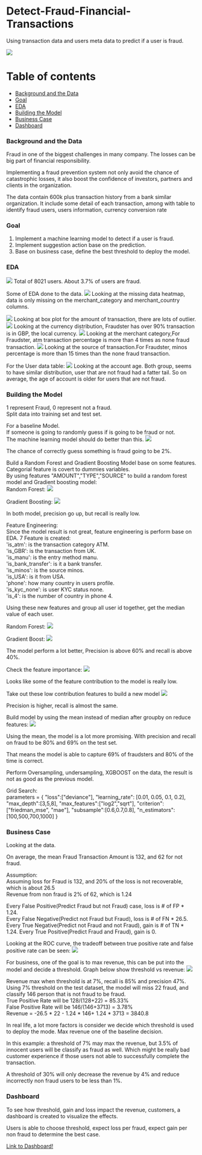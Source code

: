 # Detect-Fraud-Financial-Transactions
Using transaction data and users meta data to predict if a user is fraud.

<img src="img/Fraud-detection-process.jpg">

# Table of contents
+ [Background and the Data](#background-and-the-data)
+ [Goal](#goal)
+ [EDA](#EDA)
+ [Building the Model](#Building-the-Model)
+ [Business Case](#Business-Case)
+ [Dashboard](#Dashboard)



### Background and the Data
Fraud in one of the biggest challenges in many company. The losses can be big part of financial responsibility.

Implementing a fraud prevention system not only avoid the chance of catastrophic losses, it also boost the confidence of investors, partners and clients in the organization.

The data contain 600k plus transaction history from a bank similar organization. It include some detail of each transaction, among with table to identify fraud users, users information, currency conversion rate


### Goal

1. Implement a machine learning model to detect if a user is fraud.
2. Implement suggestion action base on the prediction.
3. Base on business case, define the best threshold to deploy the model.


### EDA
<img src="img/eda.png">
Total of 8021 users.
About 3.7% of users are fraud.


Some of EDA done to the data.
<img src="img/Missing.png">
Looking at the missing data heatmap, data is only missing on the merchant_category and merchant_country columns.


<img src="img/Amount.png">
Looking at box plot for the amount of transaction, there are lots of outlier.

<img src="img/Currency.png">
Looking at the currency distribution, Fraudster has over 90% transaction is in GBP, the local currency.

<img src="img/MERCHANT_CATEGORY.png">
Looking at the merchant category,For Fraudster, atm transaction percentage is more than 4 times as none fraud transaction.

<img src="img/SOURCE.png">
Looking at the source of transaction.For Fraudster, minos percentage is more than 15 times than the none fraud transaction.

For the User data table:
<img src="img/Account Age.png">
Looking at the account age. Both group, seems to have similar distribution, user that are not fraud had a fatter tail. So on average, the age of account is older for users that are not fraud.

### Building the Model
1 represent Fraud, 0 represent not a fraud.<BR>
Split data into training set and test set.

For a baseline Model.<BR>
If someone is going to randomly guess if is going to be fraud or not.
<BR> The machine learning model should do better than this.
<img src="img/guess.png">

The chance of correctly guess something is fraud going to be 2%.


Build a Random Forest and Gradient Boosting Model base on some features.<BR>
Categorial feature is covert to dummies variables.<BR>
By using features "AMOUNT","TYPE","SOURCE" to build a random forest model and Gradient boosting model:
<BR>
Random Forest:
<img src="img/rf base.png">

Gradient Boosting:
<img src="img/gb base.png">

In both model, precision go up, but recall is really low.


Feature Engineering:<BR>
Since the model result is not great, feature engineering is perform base on EDA.
7 Feature is created:<BR>
'is_atm': is the transaction category ATM.<BR>
'is_GBR': is the transaction from UK.<BR>
'is_manu': is the entry method manu.<BR>
'is_bank_transfer': is it a bank transfer.<BR>
'is_minos': is the source minos.<BR>
'is_USA': is it from USA.<BR>
'phone': how many country in users profile.<BR>
'is_kyc_none': is user KYC status none.<BR>
'is_4': is the number of country in phone 4.<BR>


Using these new features and group all user id together, get the median value of each user.

Random Forest:
<img src="img/rf new.png">

Gradient Boost:
<img src="img/gb new.png">

The model perform a lot better, Precision is above 60% and recall is above 40%.

Check the feature importance:
<img src="img/importance.png">

Looks like some of the feature contribution to the model is really low.

Take out these low contribution features to build a new model
<img src="img/reduce.png">

Precision is higher, recall is almost the same.


Build model by using the mean instead of median after groupby on reduce features:
<img src="img/best.png">

Using the mean, the model is a lot more promising. With precision and recall on fraud to be 80% and 69% on the test set.

That means the model is able to capture 69% of fraudsters and 80% of the time is correct.


Perform Oversampling, undersampling, XGBOOST on the data, the result is not as good as the previous model.

Grid Search:<BR>
parameters = {
    "loss":["deviance"],
    "learning_rate": [0.01, 0.05, 0.1, 0.2],
    "max_depth":[3,5,8],
    "max_features":["log2","sqrt"],
    "criterion": ["friedman_mse",  "mae"],
    "subsample":[0.6,0.7,0.8],
    "n_estimators":[100,500,700,1000]
    }


### Business Case

Looking at the data.

On average, the mean Fraud Transaction Amount is 132, and 62 for not fraud.<BR>

Assumption: <BR>
Assuming loss for Fraud is 132, and 20% of the loss is not recoverable, which is about 26.5
<BR>Revenue from non fraud is 2% of 62, which is 1.24

Every False Positive(Predict Fraud but not Fraud) case, loss is # of FP * 1.24. <BR>
Every False Negative(Predict not Fraud but Fraud), loss is # of FN * 26.5.<BR>
Every True Negative(Predict not Fraud and not Fraud), gain is # of TN * 1.24.
Every True Positive(Predict Fraud and Fraud), gain is 0.

Looking at the ROC curve, the tradeoff between true positive rate and false positive rate can be seen:
<img src="img/roc.png">

For business, one of the goal is to max revenue, this can be put into the model and decide a threshold.
Graph below show threshold vs revenue:
<img src="img/threshold.png">

Revenue max when threshold is at 7%, recall is 85% and precision 47%.<BR>
Using 7% threshold on the test dataset, the model will miss 22 fraud, and classify 146 person that is not fraud to be fraud.<BR>
True Positive Rate will be 128/(128+22) = 85.33% <BR>
False Positive Rate will be 146/(146+3713) = 3.78%<BR>
Revenue = -26.5 * 22 - 1.24 * 146+ 1.24 * 3713 = 3840.8

In real life, a lot more factors is consider we decide which threshold is used to deploy the mode. Max revenue one of the baseline decision.

In this example: a threshold of 7% may max the revenue, but 3.5% of innocent users will be classify as fraud as well. Which might be really bad customer experience if those users not able to successfully complete the transaction.

A threshold of 30% will only decrease the revenue by 4% and reduce incorrectly non fraud users to be less than 1%.

### Dashboard

To see how threshold, gain and loss impact the revenue, customers, a dashboard is created to visualize the effects.

Users is able to choose threshold, expect loss per fraud, expect gain per non fraud to determine the best case.

[Link to Dashboard!](https://public.tableau.com/shared/MGWDNYBP5?:display_count=yes&:origin=viz_share_link)
